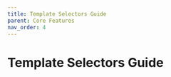 ```yaml
---
title: Template Selectors Guide
parent: Core Features
nav_order: 4
---
```

# Template Selectors Guide